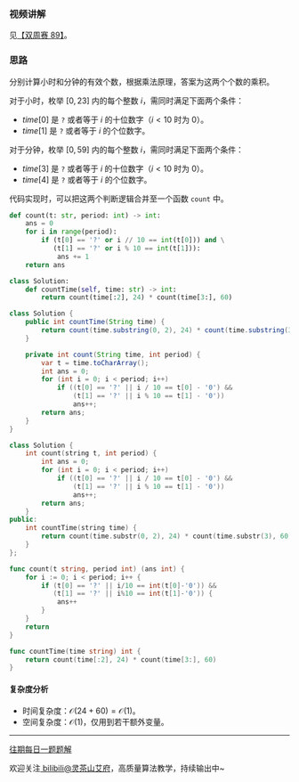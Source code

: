 ### 视频讲解

见[【双周赛 89】](https://www.bilibili.com/video/BV1cV4y157BY)。

### 思路

分别计算小时和分钟的有效个数，根据乘法原理，答案为这两个个数的乘积。

对于小时，枚举 $[0,23]$ 内的每个整数 $i$，需同时满足下面两个条件：

- $\textit{time}[0]$ 是 $\texttt{?}$ 或者等于 $i$ 的十位数字（$i<10$ 时为 $0$）。
- $\textit{time}[1]$ 是 $\texttt{?}$ 或者等于 $i$ 的个位数字。

对于分钟，枚举 $[0,59]$ 内的每个整数 $i$，需同时满足下面两个条件：

- $\textit{time}[3]$ 是 $\texttt{?}$ 或者等于 $i$ 的十位数字（$i<10$ 时为 $0$）。
- $\textit{time}[4]$ 是 $\texttt{?}$ 或者等于 $i$ 的个位数字。

代码实现时，可以把这两个判断逻辑合并至一个函数 $\texttt{count}$ 中。

```py [sol1-Python3]
def count(t: str, period: int) -> int:
    ans = 0
    for i in range(period):
        if (t[0] == '?' or i // 10 == int(t[0])) and \
           (t[1] == '?' or i % 10 == int(t[1])):
            ans += 1
    return ans

class Solution:
    def countTime(self, time: str) -> int:
        return count(time[:2], 24) * count(time[3:], 60)
```

```java [sol1-Java]
class Solution {
    public int countTime(String time) {
        return count(time.substring(0, 2), 24) * count(time.substring(3), 60);
    }

    private int count(String time, int period) {
        var t = time.toCharArray();
        int ans = 0;
        for (int i = 0; i < period; i++)
            if ((t[0] == '?' || i / 10 == t[0] - '0') &&
                (t[1] == '?' || i % 10 == t[1] - '0'))
                ans++;
        return ans;
    }
}
```

```cpp [sol1-C++]
class Solution {
    int count(string t, int period) {
        int ans = 0;
        for (int i = 0; i < period; i++)
            if ((t[0] == '?' || i / 10 == t[0] - '0') &&
                (t[1] == '?' || i % 10 == t[1] - '0'))
                ans++;
        return ans;
    }
public:
    int countTime(string time) {
        return count(time.substr(0, 2), 24) * count(time.substr(3), 60);
    }
};
```

```go [sol1-Go]
func count(t string, period int) (ans int) {
    for i := 0; i < period; i++ {
        if (t[0] == '?' || i/10 == int(t[0]-'0')) &&
           (t[1] == '?' || i%10 == int(t[1]-'0')) {
            ans++
        }
    }
    return
}

func countTime(time string) int {
    return count(time[:2], 24) * count(time[3:], 60)
}
```

#### 复杂度分析

- 时间复杂度：$\mathcal{O}(24+60)=\mathcal{O}(1)$。
- 空间复杂度：$\mathcal{O}(1)$，仅用到若干额外变量。

---

[往期每日一题题解](https://github.com/EndlessCheng/codeforces-go/blob/master/leetcode/SOLUTIONS.md)

欢迎关注[ biIibiIi@灵茶山艾府](https://space.bilibili.com/206214)，高质量算法教学，持续输出中~
